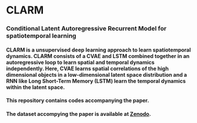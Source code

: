 # CLARM
### Conditional Latent Autoregressive Recurrent Model for spatiotemporal learning
#### CLARM is a unsupervised deep learning approach to learn spatiotemporal dynamics. CLARM consists of a CVAE and LSTM combined together in an autoregressive loop to learn spatial and temporal dynamics independently. Here, CVAE learns spatial correlations of the high dimensional objects in a low-dimensional latent space distribution and a RNN like Long Short-Term Memory (LSTM) learn the temporal dynamics within the latent space.

#### This repository contains codes accompanying the paper. 


#### The dataset accompying the paper is available at [Zenodo](https://zenodo.org/10.5281/zenodo.10819001).
